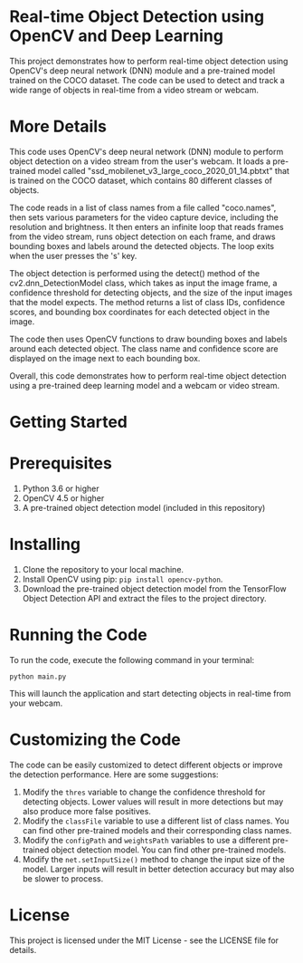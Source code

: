# Real-time Object Detection using OpenCV and Deep Learning

This project demonstrates how to perform real-time object detection using OpenCV's deep neural network (DNN) module and a pre-trained model trained on the COCO dataset. The code can be used to detect and track a wide range of objects in real-time from a video stream or webcam.

# More Details 

This code uses OpenCV's deep neural network (DNN) module to perform object detection on a video stream from the user's webcam. It loads a pre-trained model called "ssd_mobilenet_v3_large_coco_2020_01_14.pbtxt" that is trained on the COCO dataset, which contains 80 different classes of objects.

The code reads in a list of class names from a file called "coco.names", then sets various parameters for the video capture device, including the resolution and brightness. It then enters an infinite loop that reads frames from the video stream, runs object detection on each frame, and draws bounding boxes and labels around the detected objects. The loop exits when the user presses the 's' key.

The object detection is performed using the detect() method of the cv2.dnn_DetectionModel class, which takes as input the image frame, a confidence threshold for detecting objects, and the size of the input images that the model expects. The method returns a list of class IDs, confidence scores, and bounding box coordinates for each detected object in the image.

The code then uses OpenCV functions to draw bounding boxes and labels around each detected object. The class name and confidence score are displayed on the image next to each bounding box.

Overall, this code demonstrates how to perform real-time object detection using a pre-trained deep learning model and a webcam or video stream.


# Getting Started

# Prerequisites
1. Python 3.6 or higher
2. OpenCV 4.5 or higher
3. A pre-trained object detection model (included in this repository)

# Installing
1. Clone the repository to your local machine.
2. Install OpenCV using pip: `pip install opencv-python`.
3. Download the pre-trained object detection model from the TensorFlow Object Detection API and extract the files to the project directory.

# Running the Code
To run the code, execute the following command in your terminal:

`python main.py`

This will launch the application and start detecting objects in real-time from your webcam.


# Customizing the Code
The code can be easily customized to detect different objects or improve the detection performance. Here are some suggestions:

1. Modify the `thres` variable to change the confidence threshold for detecting objects. Lower values will result in more detections but may also produce more false positives.
2. Modify the `classFile` variable to use a different list of class names. You can find other pre-trained models and their corresponding class names.
3. Modify the `configPath` and `weightsPath` variables to use a different pre-trained object detection model. You can find other pre-trained models.
4. Modify the `net.setInputSize()` method to change the input size of the model. Larger inputs will result in better detection accuracy but may also be slower to process.

# License
This project is licensed under the MIT License - see the LICENSE file for details.



